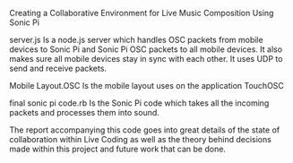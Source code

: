 Creating a Collaborative Environment for Live Music Composition Using Sonic Pi

server.js
Is a node.js server which handles OSC packets from mobile devices to Sonic Pi and Sonic Pi OSC
packets to all mobile devices. It also makes sure all mobile devices stay in sync with each other. 
It uses UDP to send and receive packets.

Mobile Layout.OSC
Is the mobile layout uses on the application TouchOSC

final sonic pi code.rb
Is the Sonic Pi code which takes all the incoming packets and processes them into sound.

The report accompanying this code goes into great details of the state of collaboration within Live Coding
as well as the theory behind decisions made within this project and future work that can be done.
